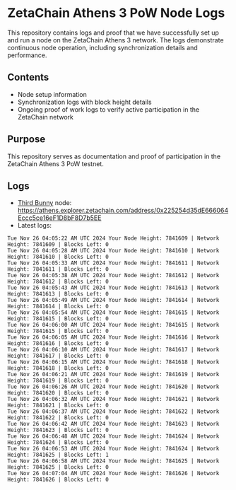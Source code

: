 # ZetaChain Athens 3 PoW Node Logs
This repository contains logs and proof that we have successfully set up and run a node on the ZetaChain Athens 3 network. The logs demonstrate continuous node operation, including synchronization details and performance.

## Contents
- Node setup information
- Synchronization logs with block height details
- Ongoing proof of work logs to verify active participation in the ZetaChain network

## Purpose
This repository serves as documentation and proof of participation in the ZetaChain Athens 3 PoW testnet.

## Logs

- [Third Bunny](https://thirdbunny.xyz/) node: https://athens.explorer.zetachain.com/address/0x225254d35dE666064Eccc5ce16eF1D8bF8D7b5EE
- Latest logs:
```
Tue Nov 26 04:05:22 AM UTC 2024 Your Node Height: 7841609 | Network Height: 7841609 | Blocks Left: 0
Tue Nov 26 04:05:28 AM UTC 2024 Your Node Height: 7841610 | Network Height: 7841610 | Blocks Left: 0
Tue Nov 26 04:05:33 AM UTC 2024 Your Node Height: 7841611 | Network Height: 7841611 | Blocks Left: 0
Tue Nov 26 04:05:38 AM UTC 2024 Your Node Height: 7841612 | Network Height: 7841612 | Blocks Left: 0
Tue Nov 26 04:05:43 AM UTC 2024 Your Node Height: 7841613 | Network Height: 7841613 | Blocks Left: 0
Tue Nov 26 04:05:49 AM UTC 2024 Your Node Height: 7841614 | Network Height: 7841614 | Blocks Left: 0
Tue Nov 26 04:05:54 AM UTC 2024 Your Node Height: 7841615 | Network Height: 7841615 | Blocks Left: 0
Tue Nov 26 04:06:00 AM UTC 2024 Your Node Height: 7841615 | Network Height: 7841615 | Blocks Left: 0
Tue Nov 26 04:06:05 AM UTC 2024 Your Node Height: 7841616 | Network Height: 7841616 | Blocks Left: 0
Tue Nov 26 04:06:10 AM UTC 2024 Your Node Height: 7841617 | Network Height: 7841617 | Blocks Left: 0
Tue Nov 26 04:06:15 AM UTC 2024 Your Node Height: 7841618 | Network Height: 7841618 | Blocks Left: 0
Tue Nov 26 04:06:21 AM UTC 2024 Your Node Height: 7841619 | Network Height: 7841619 | Blocks Left: 0
Tue Nov 26 04:06:26 AM UTC 2024 Your Node Height: 7841620 | Network Height: 7841620 | Blocks Left: 0
Tue Nov 26 04:06:32 AM UTC 2024 Your Node Height: 7841621 | Network Height: 7841621 | Blocks Left: 0
Tue Nov 26 04:06:37 AM UTC 2024 Your Node Height: 7841622 | Network Height: 7841622 | Blocks Left: 0
Tue Nov 26 04:06:42 AM UTC 2024 Your Node Height: 7841623 | Network Height: 7841623 | Blocks Left: 0
Tue Nov 26 04:06:48 AM UTC 2024 Your Node Height: 7841624 | Network Height: 7841624 | Blocks Left: 0
Tue Nov 26 04:06:53 AM UTC 2024 Your Node Height: 7841624 | Network Height: 7841625 | Blocks Left: 1
Tue Nov 26 04:06:58 AM UTC 2024 Your Node Height: 7841625 | Network Height: 7841625 | Blocks Left: 0
Tue Nov 26 04:07:04 AM UTC 2024 Your Node Height: 7841626 | Network Height: 7841626 | Blocks Left: 0
```
